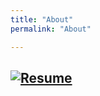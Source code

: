 ```yaml
---
title: "About"
permalink: "About"

---
```



## [![Resume](https://raw.githubusercontent.com/SeokLeeUS/seokleeus.github.io/master/_images/_Resume/Resume_Seok_Lee_May242021.jpg)]({{https://github.com/SeokLeeUS/seokleeus.github.io}}/assets/Seok_Lee_Resume_R_Sep052021.pdf)

